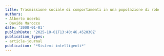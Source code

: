 ```yaml
---
title: Trasmissione sociale di comportamenti in una popolazione di robot autonomi
authors:
- Alberto Acerbi
- Davide Marocco
date: '2008-01-01'
publishDate: '2025-10-01T13:40:46.452030Z'
publication_types:
- article-journal
publication: '*Sistemi intelligenti*'
---
```

